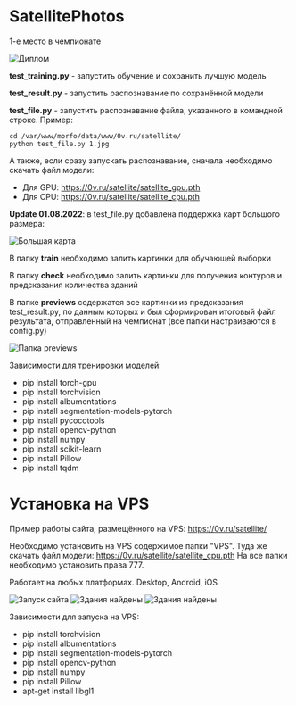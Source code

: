 # SatellitePhotos

1-е место в чемпионате

![Диплом](https://0v.ru/satellite/diplom.png)

**test_training.py** - запустить обучение и сохранить лучшую модель

**test_result.py** - запустить распознавание по сохранённой модели

**test_file.py** - запустить распознавание файла, указанного в командной строке. Пример:

```
cd /var/www/morfo/data/www/0v.ru/satellite/
python test_file.py 1.jpg
```

А также, если сразу запускать распознавание, сначала необходимо скачать файл модели:
* Для GPU: https://0v.ru/satellite/satellite_gpu.pth
* Для CPU: https://0v.ru/satellite/satellite_cpu.pth


**Update 01.08.2022**: в test_file.py добавлена поддержка карт большого размера:

![Большая карта](https://0v.ru/satellite/big-map.png)

В папку **train** необходимо залить картинки для обучающей выборки

В папку **check** необходимо залить картинки для получения контуров и предсказания количества зданий

В папке **previews** содержатся все картинки из предсказания test_result.py, по данным которых и был сформирован итоговый файл результата, отправленный на чемпионат
(все папки настраиваются в config.py)

![Папка previews](https://0v.ru/satellite/previews-screen.png)


Зависимости для тренировки моделей:

* pip install torch-gpu
* pip install torchvision
* pip install albumentations
* pip install segmentation-models-pytorch
* pip install pycocotools
* pip install opencv-python
* pip install numpy
* pip install scikit-learn
* pip install Pillow
* pip install tqdm

# Установка на VPS

Пример работы сайта, размещённого на VPS: https://0v.ru/satellite/

Необходимо установить на VPS содержимое папки "VPS". 
Туда же скачать файл модели: https://0v.ru/satellite/satellite_cpu.pth
На все папки необходимо установить права 777.

Работает на любых платформах. Desktop, Android, iOS

![Запуск сайта](https://0v.ru/satellite/screen-1.png)
![Здания найдены](https://0v.ru/satellite/screen-2.png)
![Здания найдены](https://0v.ru/satellite/screen-3.png)

Зависимости для запуска на VPS:

* pip install torchvision
* pip install albumentations
* pip install segmentation-models-pytorch
* pip install opencv-python
* pip install numpy
* pip install Pillow
* apt-get install libgl1  

